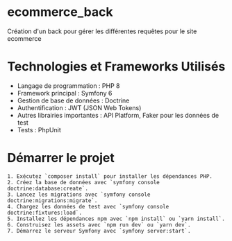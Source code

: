 # ecommerce_back
Création d'un back pour gérer les différentes requêtes pour le site ecommerce


# Technologies et Frameworks Utilisés

* Langage de programmation : PHP 8
* Framework principal : Symfony 6
* Gestion de base de données : Doctrine
* Authentification : JWT (JSON Web Tokens)
* Autres librairies importantes : API Platform, Faker pour les données de test
* Tests : PhpUnit

# Démarrer le projet 

    1. Exécutez `composer install` pour installer les dépendances PHP.
    2. Créez la base de données avec `symfony console doctrine:database:create`.
    3. Lancez les migrations avec `symfony console doctrine:migrations:migrate`.
    4. Chargez les données de test avec `symfony console doctrine:fixtures:load`.
    5. Installez les dépendances npm avec `npm install` ou `yarn install`.
    6. Construisez les assets avec `npm run dev` ou `yarn dev`.
    7. Démarrez le serveur Symfony avec `symfony server:start`.
